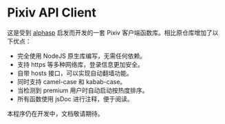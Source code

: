 # Pixiv API Client

这是受到 [alphasp](https://github.com/alphasp/pixiv-api-client) 启发而开发的一套 Pixiv 客户端函数库。相比原仓库增加了以下优点：

- 完全使用 NodeJS 原生库编写，无需任何依赖。
- 支持 https 等多种网络库，登录信息更加安全。
- 自带 hosts 接口，可以实现自动翻墙功能。
- 同时支持 camel-case 和 kabab-case。
- 当检测到 premium 用户时自动启动按热度排序。
- 所有函数使用 jsDoc 进行注释，便于阅读。

本程序仍在开发中，文档敬请期待。
